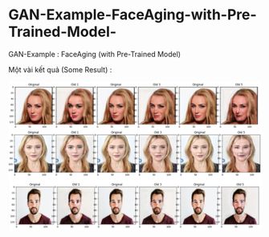 # GAN-Example-FaceAging-with-Pre-Trained-Model-
GAN-Example :  FaceAging (with Pre-Trained Model)

Một vài kết quả (Some Result) : 

![alt text](https://github.com/CircleQMinh/GAN-Example-FaceAging-with-Pre-Trained-Model-/blob/master/GAN_Examples/result/rs1.png)
![alt text](https://github.com/CircleQMinh/GAN-Example-FaceAging-with-Pre-Trained-Model-/blob/master/GAN_Examples/result/rs2.png)
![alt text](https://github.com/CircleQMinh/GAN-Example-FaceAging-with-Pre-Trained-Model-/blob/master/GAN_Examples/result/rs3.png)
